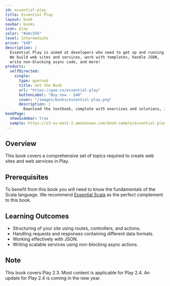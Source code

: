 ```yaml
---
id: essential-play
title: Essential Play
layout: book
navbar: books
icon: play
color: "#a0c556"
level: Intermediate
price: "$40"
description: |
  Essential Play is aimed at developers who need to get up and running with Play, fast!
  We build web sites and services, work with templates, handle JSON,
  write non-blocking async code, and more!
products:
  selfDirected:
    single:
      type: gumroad
      title: Get the Book
      url: "https://gum.co/essential-play"
      buttonLabel: "Buy now - $40"
      cover: "/images/books/essential-play.png"
      description: |
        Download the textbook, complete with exercises and solutions, in HTML, PDF, and ePub formats.
bookPage:
  showSidebar: true
  sample: https://s3-us-west-2.amazonaws.com/book-sample/essential-play-preview-with-full-toc.pdf
---
```


## Overview

This book covers a comprehensive set of topics required to create web sites and web services in Play.

## Prerequisites

To benefit from this book you will need to know the fundamentals of the Scala language.
We recommend [Essential Scala](essential-scala.html) as the perfect complement to this book.

## Learning Outcomes

- Structuring of your site using routes, controllers, and actions.
- Handling requests and responses containing different data formats.
- Working effectively with JSON.
- Writing scalable services using non-blocking async actions.

## Note

This book covers Play 2.3. Most content is applicable for Play 2.4. An update for Play 2.4 is coming in the new year.